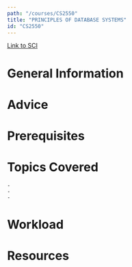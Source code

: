 ```yaml
---
path: "/courses/CS2550"
title: "PRINCIPLES OF DATABASE SYSTEMS"
id: "CS2550"
---
```


[Link to SCI]("http://courses.sci.pitt.edu/courses/courses/view/CS-2550")

# General Information

# Advice

# Prerequisites

<!-- PREREQ_REPLACEMENT (Do not remove) -->

<!-- END PREREQ_REPLACEMENT (Do not remove) -->

# Topics Covered

    -
    -
    -

# Workload

<!-- TESTIMONIALS
# Testimonials
This gets replaced with Gatsby, its
data comes from Google Sheets for easier
editing!
-->

# Resources
